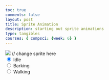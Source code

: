 ```yaml
---
toc: true
comments: false
layout: post
title: Sprite Animation 
description: starting out sprite animations
type: tangibles
courses: { compsci: {week: 6} }
---
```


<body>
    <div>
        <canvas id="spriteContainer"> <!-- Within the base div is a canvas. An HTML canvas is used only for graphics. It allows the user to access some basic functions related to the image created on the canvas (including animation) -->
            <img id="spidermanSprite" src="{{site.baseurl}}/images/spriteman.png">  // change sprite here
        </canvas>
        <div id="controls"> <!--basic radio buttons which can be used to check whether each individual animaiton works -->
            <input type="radio" name="animation" id="idle" checked>
            <label for="idle">Idle</label><br>
            <input type="radio" name="animation" id="barking">
            <label for="barking">Barking</label><br>
            <input type="radio" name="animation" id="walking">
            <label for="walking">Walking</label><br>
        </div>
    </div>
</body>

<script>
    // start on page load
    window.addEventListener('load', function () {
        const canvas = document.getElementById('spriteContainer');
        const ctx = canvas.getContext('2d');
        const SPRITE_WIDTH = 50;  // matches sprite pixel width
        const SPRITE_HEIGHT = 33; // matches sprite pixel height
        const FRAME_LIMIT = 6;  // matches number of frames per sprite row, this code assume each row is same

        const SCALE_FACTOR = 5;  // control size of sprite on canvas
        canvas.width = SPRITE_WIDTH * SCALE_FACTOR;
        canvas.height = SPRITE_HEIGHT * SCALE_FACTOR;

        class Spiderman {
            constructor() {
                this.image = document.getElementById("spidermanSprite");
                this.x = 0;
                this.y = 0;
                this.minFrame = 0;
                this.maxFrame = FRAME_LIMIT;
                this.frameX = 0;
                this.frameY = 0;
            }

            // draw dog object
            draw(context) {
                context.drawImage(
                    this.image,
                    this.frameX * SPRITE_WIDTH,
                    this.frameY * SPRITE_HEIGHT,
                    SPRITE_WIDTH,
                    SPRITE_HEIGHT,
                    this.x,
                    this.y,
                    canvas.width,
                    canvas.height
                );
            }

            // update frameX of object
            update() {
                if (this.frameX < this.maxFrame) {
                    this.frameX++;
                } else {
                    this.frameX = 0;
                }
            }
        }

        // dog object
        const spiderman = new Spiderman();

        // update frameY of dog object, action from idle, bark, walk radio control
        const controls = document.getElementById('controls');
        controls.addEventListener('click', function (event) {
            if (event.target.tagName === 'INPUT') {
                const selectedAnimation = event.target.id;
                switch (selectedAnimation) {
                    case 'idle':
                        spiderman.frameY = 0;
                        break;
                    case 'barking':
                        spiderman.frameY = 1;
                        break;
                    case 'walking':
                        spiderman.frameY = 2;
                        break;
                    default:
                        break;
                }
            }
        });

        // Animation recursive control function
        function animate() {
            // Clears the canvas to remove the previous frame.
            ctx.clearRect(0, 0, canvas.width, canvas.height);

            // Draws the current frame of the sprite.
            spiderman.draw(ctx);

            // Updates the `frameX` property to prepare for the next frame in the sprite sheet.
            spiderman.update();

            // Uses `requestAnimationFrame` to synchronize the animation loop with the display's refresh rate,
            // ensuring smooth visuals.
            //requestAnimationFrame(animate);
        setTimeout(function() {
        requestAnimationFrame(animate);
        }, 100);
        }

        // run 1st animate
        animate();
    });
</script>